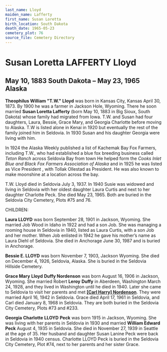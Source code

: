 ```yaml
---
last_name: Lloyd
maiden_name: Lafferty
first_name: Susan Loretta
birth_location: South Dakota
death_date: 1965-05-23
cemetery_plot: 76
source_file: Cemetery Directory
---
```

# Susan Loretta LAFFERTY Lloyd

## May 10, 1883 South Dakota – May 23, 1965 Alaska

**Theophilus William "T.W."** **Lloyd** was born in Kansas City, Kansas
April 30, 1873. By 1900 he was a farmer in Jackson Hole, Wyoming. There
he soon married **Susan Loretta Lafferty** (born May 10, 1883 in Big
Sioux, South Dakota) whose family had migrated from Iowa. T.W. and Susan
had four daughters, Laura, Bessie, Grace Mary, and Georgia Charlotte
before moving to Alaska. T.W is listed alone in Kenai in 1920 but
eventually the rest of the family joined him in Seldovia. In 1930 Susan
and his daughter Georgia were living with him.

In 1924 the Alaska Weekly published a list of Kachemak Bay Fox Farmers,
including T.W., who had established a blue fox breeding business called
*Teton Ranch* across Seldovia Bay from town He helped form the *Cooks
Inlet Blue and Black Fox Farmers Association of Alaska* and in 1925 he
was listed as Vice President , with Tollak Ollestad as President. He was
also known to make moonshine at a location across the bay.

T.W. Lloyd died in Seldovia July 3, 1937. In 1940 Susie was widowed and
living in Seldovia with her oldest daughter Laura Curtis and next to her
daughter Charlotte Peck. She died May 23, 1965. Both are buried in the
Seldovia City Cemetery, Plots \#75 and 76.

CHILDREN:

**Laura LLOYD** was born September 28, 1901 in Jackson, Wyoming. She
married Job Wood in Idaho in 1922 and had a son Job. She was managing a
rooming house in Seldovia in 1940, listed as Laura Curtis, with a son
Job and her mother. When Job enlisted in 1942 he gave his mother’s name
as Laura Diehl of Seldovia. She died in Anchorage June 30, 1987 and is
buried in Anchorage.

**Bessie E. LLOYD** was born November 7, 1903, Jackson Wyoming. She died
on December 4, 1926, Seldovia, Alaska. She is buried in the Seldovia
Hillside Cemetery.

**Grace Mary** **Lloyd** **Duffy Nordenson** was born August 16, 1906 in
Jackson, Wyoming. She married Robert **Leroy** **Duffy** in Aberdeen,
Washington March 24, 1928, and they lived in Washington until he died in
1940. Later she came to Seldovia to visit her parents and met [**\[Carl
Harry\] Nordenson**](Nordenson.md). They were married April 16, 1942 in
Seldovia. Grace died April 17, 1961 in Seldovia, and Carl died January
8, 1968 in Seldovia. They are both buried in the Seldovia City Cemetery,
Plots \#73 and \#233.

**Georgia** **Charlotte** **LLOYD** **Peck** was born 1915 in Jackson,
Wyoming. She was living with her parents in Seldovia in 1930 and married
**William Edward Peck** August 4, 1935 in Seldovia. She died in November
27, 1939 in Seattle at the age of 35. Her husband and daughter Susan
Lanine Peck were back in Seldovia in 1940 census. Charlotte LLOYD Peck
is buried in the Seldovia City Cemetery, Plot \#74, next to her parents
and her sister Grace.
